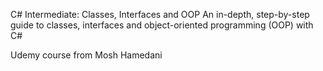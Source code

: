 C# Intermediate: Classes, Interfaces and OOP
An in-depth, step-by-step guide to classes, interfaces and object-oriented programming (OOP) with C# 

Udemy course from Mosh Hamedani 

